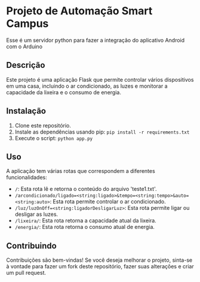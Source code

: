 # Projeto de Automação Smart Campus

Esse é um servidor python para fazer a integração do aplicativo Android com o Arduino

## Descrição

Este projeto é uma aplicação Flask que permite controlar vários dispositivos em uma casa, incluindo o ar condicionado, as luzes e monitorar a capacidade da lixeira e o consumo de energia.

## Instalação

1. Clone este repositório.
2. Instale as dependências usando pip: `pip install -r requirements.txt`
3. Execute o script: `python app.py`

## Uso

A aplicação tem várias rotas que correspondem a diferentes funcionalidades:

- `/`: Esta rota lê e retorna o conteúdo do arquivo 'teste1.txt'.
- `/arcondicionado/ligado=<string:ligado>&tempo=<string:tempo>&auto=<string:auto>`: Esta rota permite controlar o ar condicionado.
- `/luz/luzOnOff=<string:ligadorDesligarLuz>`: Esta rota permite ligar ou desligar as luzes.
- `/lixeira/`: Esta rota retorna a capacidade atual da lixeira.
- `/energia/`: Esta rota retorna o consumo atual de energia.

## Contribuindo

Contribuições são bem-vindas! Se você deseja melhorar o projeto, sinta-se à vontade para fazer um fork deste repositório, fazer suas alterações e criar um pull request.
